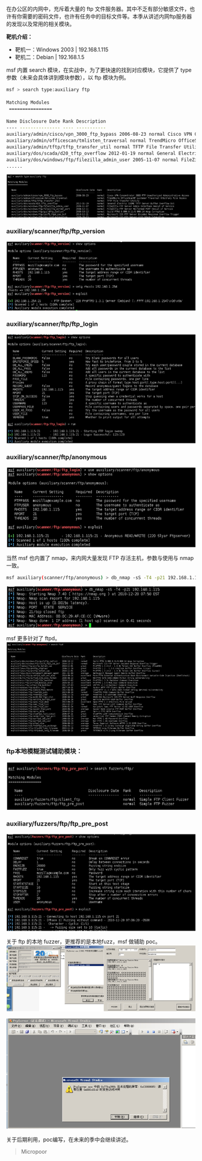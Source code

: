 在办公区的内网中，充斥着大量的 ftp 文件服务器。其中不乏有部分敏感文件，也许有你需要的密码文件，也许有任务中的目标文件等。本季从讲述内网ftp服务器的发现以及常用的相关模块。

**靶机介绍：**  
* 靶机一：Windows 2003 | 192.168.1.115  
* 靶机二：Debian | 192.168.1.5

msf 内置 search 模块，在实战中，为了更快速的找到对应模块，它提供了 type 参数（未来会具体讲到模块参数），以 ftp 模块为例。  

```bash
msf > search type:auxiliary ftp

Matching Modules
 ================

Name Disclosure Date Rank Description
---- --------------- ---- -----------
auxiliary/admin/cisco/vpn_3000_ftp_bypass 2006-08-23 normal Cisco VPN Concentrator 3000 FTP Unauthorized Administrative Access
auxiliary/admin/officescan/tmlisten_traversal normal TrendMicro OfficeScanNT Listener Traversal Arbitrary File Access
auxiliary/admin/tftp/tftp_transfer_util normal TFTP File Transfer Utility
auxiliary/dos/scada/d20_tftp_overflow 2012-01-19 normal General Electric D20ME TFTP Server Buffer Overflow DoS
auxiliary/dos/windows/ftp/filezilla_admin_user 2005-11-07 normal FileZilla FTP Server Admin Interface Denial of Service
......
```
![](media/9f4d6fb344a6812126526c03dc4cdb2e.jpg)

### auxiliary/scanner/ftp/ftp_version  
![](media/afc593576266cfa54f2dcd0eeefcfa81.jpg)

### auxiliary/scanner/ftp/ftp_login  
![](media/6d172564dfc97a31f39366bedca0baf9.jpg)

### auxiliary/scanner/ftp/anonymous  
![](media/956d2d88181d499ab543583448d60aa9.jpg)

当然 msf 也内置了 nmap，来内网大量发现 FTP 存活主机，参数与使用与 nmap 一致。  

```bash
msf auxiliary(scanner/ftp/anonymous) > db_nmap -sS -T4 -p21 192.168.1.115
```  
![](media/79c9ed79b71ccc537313c6b1bbd2d477.jpg)

msf 更多针对了 ftpd。  
![](media/f96780563285d4c96f6acefa51214740.jpg)

### ftp本地模糊测试辅助模块：  
![](media/7cf2c4df632790edc7b4af6042f58388.jpg)

### auxiliary/fuzzers/ftp/ftp_pre_post  
![](media/20cdea228c480bc89f22f69987d877df.jpg)

关于 ftp 的本地 fuzzer，更推荐的是本地fuzz，msf 做辅助 poc。  
![](media/d19bd4335259bd091a4ab4e9e6ba3fe5.jpg)

![](media/06293311884d5469f50199e889ede3f6.jpg)

关于后期利用，poc编写，在未来的季中会继续讲述。

>   Micropoor
